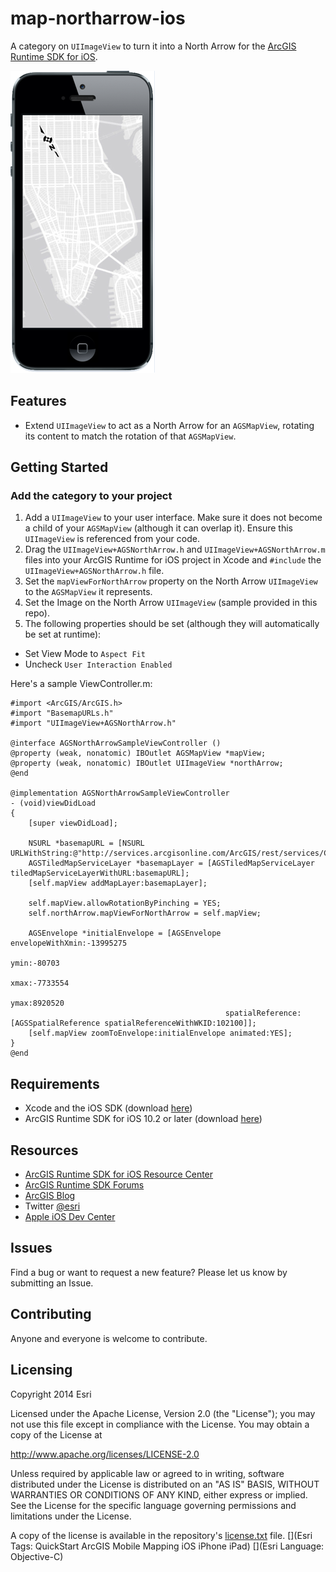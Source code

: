 map-northarrow-ios
==================

A category on `UIImageView` to turn it into a North Arrow for the [ArcGIS Runtime SDK for iOS](https://developers.arcgis.com/ios/).

![App](map-northarrow-ios.png)

## Features
* Extend `UIImageView` to act as a North Arrow for an `AGSMapView`, rotating its content to match the rotation of that `AGSMapView`.

## Getting Started

### Add the category to your project
1. Add a `UIImageView` to your user interface. Make sure it does not become a child of your `AGSMapView` (although it can overlap it). Ensure this `UIImageView` is referenced from your code.
2. Drag the `UIImageView+AGSNorthArrow.h` and `UIImageView+AGSNorthArrow.m` files into your ArcGIS Runtime for iOS project in Xcode and `#include` the `UIImageView+AGSNorthArrow.h` file.
4. Set the `mapViewForNorthArrow` property on the North Arrow `UIImageView` to the `AGSMapView` it represents.
5. Set the Image on the North Arrow `UIImageView` (sample provided in this repo).
6. The following properties should be set (although they will automatically be set at runtime):
  * Set View Mode to `Aspect Fit`
  * Uncheck `User Interaction Enabled`
  
Here's a sample ViewController.m:

```
#import <ArcGIS/ArcGIS.h>
#import "BasemapURLs.h"
#import "UIImageView+AGSNorthArrow.h"

@interface AGSNorthArrowSampleViewController ()
@property (weak, nonatomic) IBOutlet AGSMapView *mapView;
@property (weak, nonatomic) IBOutlet UIImageView *northArrow;
@end

@implementation AGSNorthArrowSampleViewController
- (void)viewDidLoad
{
    [super viewDidLoad];

    NSURL *basemapURL = [NSURL URLWithString:@"http://services.arcgisonline.com/ArcGIS/rest/services/Canvas/World_Light_Gray_Base/MapServer"];
    AGSTiledMapServiceLayer *basemapLayer = [AGSTiledMapServiceLayer tiledMapServiceLayerWithURL:basemapURL];
    [self.mapView addMapLayer:basemapLayer];

    self.mapView.allowRotationByPinching = YES;
    self.northArrow.mapViewForNorthArrow = self.mapView;

    AGSEnvelope *initialEnvelope = [AGSEnvelope envelopeWithXmin:-13995275
                                                            ymin:-80703
                                                            xmax:-7733554
                                                            ymax:8920520
                                                spatialReference:[AGSSpatialReference spatialReferenceWithWKID:102100]];
    [self.mapView zoomToEnvelope:initialEnvelope animated:YES];
}
@end
```
## Requirements

* Xcode and the iOS SDK (download [here](https://developer.apple.com/xcode/))
* ArcGIS Runtime SDK for iOS 10.2 or later (download [here](http://www.esri.com/apps/products/download/index.cfm?fuseaction=download.all#ArcGIS_Runtime_SDK_for_iOS))

## Resources

* [ArcGIS Runtime SDK for iOS Resource Center](http://resources.arcgis.com/en/help/runtime-ios-sdk/concepts/#//00pw00000003000000)
* [ArcGIS Runtime SDK Forums](http://forums.arcgis.com/forums/78-ArcGIS-Runtime-SDK-for-iOS)
* [ArcGIS Blog](http://blogs.esri.com/esri/arcgis/)
* Twitter [@esri](http://twitter.com/esri)
* [Apple iOS Dev Center](https://developer.apple.com/devcenter/ios/index.action)

## Issues

Find a bug or want to request a new feature?  Please let us know by submitting an Issue.

## Contributing

Anyone and everyone is welcome to contribute. 

## Licensing
Copyright 2014 Esri

Licensed under the Apache License, Version 2.0 (the "License");
you may not use this file except in compliance with the License.
You may obtain a copy of the License at

   http://www.apache.org/licenses/LICENSE-2.0

Unless required by applicable law or agreed to in writing, software
distributed under the License is distributed on an "AS IS" BASIS,
WITHOUT WARRANTIES OR CONDITIONS OF ANY KIND, either express or implied.
See the License for the specific language governing permissions and
limitations under the License.

A copy of the license is available in the repository's [license.txt](https://raw.github.com/Esri/quickstart-map-ios/master/license.txt) file.
[](Esri Tags: QuickStart ArcGIS Mobile Mapping iOS iPhone iPad)
[](Esri Language: Objective-C)
